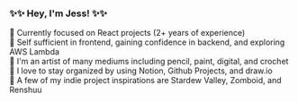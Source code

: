 ### :sparkles::sparkles: Hey, I'm Jess! :sparkles::sparkles:

:crescent_moon: Currently focused on React projects (2+ years of experience)<br />
:crescent_moon: Self sufficient in frontend, gaining confidence in backend, and exploring AWS Lambda <br />
:crescent_moon: I'm an artist of many mediums including pencil, paint, digital, and crochet<br />
:crescent_moon: I love to stay organized by using Notion, Github Projects, and draw.io<br />
:crescent_moon: A few of my indie project inspirations are Stardew Valley, Zomboid, and Renshuu<br />
